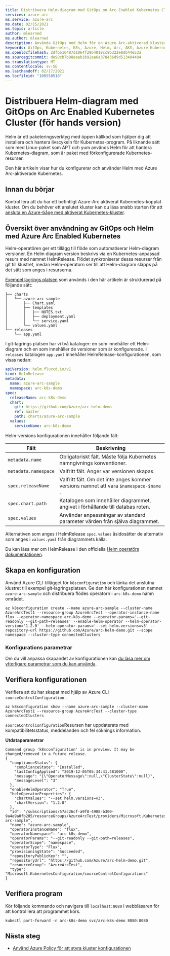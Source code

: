 ```yaml
---
title: Distribuera Helm-diagram med GitOps on Arc Enabled Kubernetes Cluster (för hands version)
services: azure-arc
ms.service: azure-arc
ms.date: 02/15/2021
ms.topic: article
author: mlearned
ms.author: mlearned
description: Använda GitOps med Helm för en Azure Arc-aktiverad kluster konfiguration (förhands granskning)
keywords: GitOps, Kubernetes, K8s, Azure, Helm, Arc, AKS, Azure Kubernetes service, containers
ms.openlocfilehash: 2dfb516487d1064f29b4018cc8b322e8db44e53a
ms.sourcegitcommit: de98cb7b98eaab1b92aa6a378436d9d513494404
ms.translationtype: MT
ms.contentlocale: sv-SE
ms.lasthandoff: 02/17/2021
ms.locfileid: "100558518"
---
```

# <a name="deploy-helm-charts-using-gitops-on-arc-enabled-kubernetes-cluster-preview"></a>Distribuera Helm-diagram med GitOps on Arc Enabled Kubernetes Cluster (för hands version)

Helm är ett paketeringsverktyg med öppen källkod som hjälper dig att installera och hantera livscykeln för Kubernetes-program. På liknande sätt som med Linux-paket som APT och yum används Helm för att hantera Kubernetes-diagram, som är paket med förkonfigurerade Kubernetes-resurser.

Den här artikeln visar hur du konfigurerar och använder Helm med Azure Arc-aktiverade Kubernetes.

## <a name="before-you-begin"></a>Innan du börjar

Kontrol lera att du har ett befintligt Azure-Arc aktiverat Kubernetes-kopplat kluster. Om du behöver ett anslutet kluster kan du läsa snabb starten för att [ansluta en Azure-båge med aktiverat Kubernetes-kluster](./connect-cluster.md).

## <a name="overview-of-using-gitops-and-helm-with-azure-arc-enabled-kubernetes"></a>Översikt över användning av GitOps och Helm med Azure Arc Enabled Kubernetes

 Helm-operatören ger ett tillägg till flöde som automatiserar Helm-diagram versioner. En Helm diagram version beskrivs via en Kubernetes-anpassad resurs med namnet HelmRelease. Flödet synkroniserar dessa resurser från git till klustret, medan Helm-operatorn ser till att Helm-diagram släpps på det sätt som anges i resurserna.

 [Exempel lagrings platsen](https://github.com/Azure/arc-helm-demo) som används i den här artikeln är strukturerad på följande sätt:

```console
├── charts
│   └── azure-arc-sample
│       ├── Chart.yaml
│       ├── templates
│       │   ├── NOTES.txt
│       │   ├── deployment.yaml
│       │   └── service.yaml
│       └── values.yaml
└── releases
    └── app.yaml
```

I git-lagrings platsen har vi två kataloger: en som innehåller ett Helm-diagram och en som innehåller de versioner som är konfigurerade. I `releases` katalogen `app.yaml` innehåller HelmRelease-konfigurationen, som visas nedan:

```yaml
apiVersion: helm.fluxcd.io/v1
kind: HelmRelease
metadata:
  name: azure-arc-sample
  namespace: arc-k8s-demo
spec:
  releaseName: arc-k8s-demo
  chart:
    git: https://github.com/Azure/arc-helm-demo
    ref: master
    path: charts/azure-arc-sample
  values:
    serviceName: arc-k8s-demo
```

Helm-versions konfigurationen innehåller följande fält:

| Fält | Beskrivning |
| ------------- | ------------- | 
| `metadata.name` | Obligatoriskt fält. Måste följa Kubernetes namngivnings konventioner. |
| `metadata.namespace` | Valfritt fält. Anger var versionen skapas. |
| `spec.releaseName` | Valfritt fält. Om det inte anges kommer versions namnet att vara `$namespace-$name` . |
| `spec.chart.path` | Katalogen som innehåller diagrammet, angivet i förhållande till databas roten. |
| `spec.values` | Användar anpassningar av standard parameter värden från själva diagrammet. |

Alternativen som anges i HelmRelease `spec.values` åsidosätter de alternativ som anges i `values.yaml` från diagrammets källa.

Du kan läsa mer om HelmRelease i den officiella [Helm operatörs dokumentationen](https://docs.fluxcd.io/projects/helm-operator/en/stable/).

## <a name="create-a-configuration"></a>Skapa en konfiguration

Använd Azure CLI-tillägget för `k8sconfiguration` och länka det anslutna klustret till exempel git-lagringsplatsen. Ge den här konfigurationen namnet `azure-arc-sample` och distribuera flödes operatorn i `arc-k8s-demo` namn området.

```console
az k8sconfiguration create --name azure-arc-sample --cluster-name AzureArcTest1 --resource-group AzureArcTest --operator-instance-name flux --operator-namespace arc-k8s-demo --operator-params='--git-readonly --git-path=releases' --enable-helm-operator --helm-operator-version='1.2.0' --helm-operator-params='--set helm.versions=v3' --repository-url https://github.com/Azure/arc-helm-demo.git --scope namespace --cluster-type connectedClusters
```

### <a name="configuration-parameters"></a>Konfigurations parametrar

Om du vill anpassa skapandet av konfigurationen kan [du läsa mer om ytterligare parametrar som du kan använda](./use-gitops-connected-cluster.md#additional-parameters).

## <a name="validate-the-configuration"></a>Verifiera konfigurationen

Verifiera att du har skapat med hjälp av Azure CLI `sourceControlConfiguration` .

```console
az k8sconfiguration show --name azure-arc-sample --cluster-name AzureArcTest1 --resource-group AzureArcTest --cluster-type connectedClusters
```

`sourceControlConfiguration`Resursen har uppdaterats med kompatibilitetsstatus, meddelanden och fel söknings information.

**Utdataparametrar**

```console
Command group 'k8sconfiguration' is in preview. It may be changed/removed in a future release.
{
  "complianceStatus": {
    "complianceState": "Installed",
    "lastConfigApplied": "2019-12-05T05:34:41.481000",
    "message": "{\"OperatorMessage\":null,\"ClusterState\":null}",
    "messageLevel": "3"
  },
  "enableHelmOperator": "True",
  "helmOperatorProperties": {
    "chartValues": "--set helm.versions=v3",
    "chartVersion": "1.2.0"
  },
  "id": "/subscriptions/57ac26cf-a9f0-4908-b300-9a4e9a0fb205/resourceGroups/AzureArcTest/providers/Microsoft.Kubernetes/connectedClusters/AzureArcTest1/providers/Microsoft.KubernetesConfiguration/sourceControlConfigurations/azure-arc-sample",
  "name": "azure-arc-sample",
  "operatorInstanceName": "flux",
  "operatorNamespace": "arc-k8s-demo",
  "operatorParams": "--git-readonly --git-path=releases",
  "operatorScope": "namespace",
  "operatorType": "Flux",
  "provisioningState": "Succeeded",
  "repositoryPublicKey": "",
  "repositoryUrl": "https://github.com/Azure/arc-helm-demo.git",
  "resourceGroup": "AzureArcTest",
  "type": "Microsoft.KubernetesConfiguration/sourceControlConfigurations"
}
```

## <a name="validate-application"></a>Verifiera program

Kör följande kommando och navigera till `localhost:8080` i webbläsaren för att kontrol lera att programmet körs.

```console
kubectl port-forward -n arc-k8s-demo svc/arc-k8s-demo 8080:8080
```

## <a name="next-steps"></a>Nästa steg

- [Använd Azure Policy för att styra kluster konfigurationen](./use-azure-policy.md)

